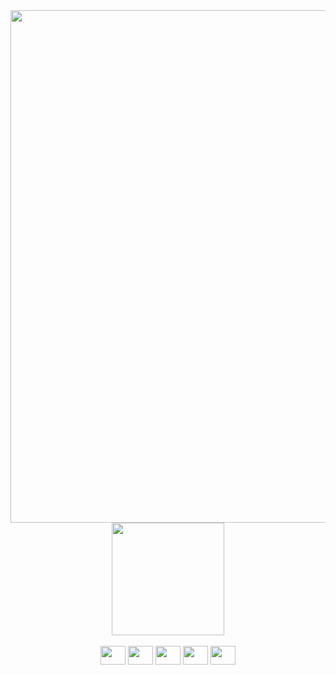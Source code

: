 
<div align="center" margin="50">
  <a href="https://github.com/mrayronmatos001">
    <img width="820" src="https://i.imgur.com/XNHSjaJ.png">
    <img height="180em" src="https://github-readme-stats.vercel.app/api/top-langs/?username=mrayronmatos001&layout=compact&theme=dark&lang_count=16"/>
  </a>
</div>
<br/>
<div align="center">
  <img height="30" width="40" src="https://cdn.jsdelivr.net/gh/devicons/devicon/icons/html5/html5-original.svg"/>
  <img height="30" width="40" src="https://cdn.jsdelivr.net/gh/devicons/devicon/icons/css3/css3-original.svg"/>
  <img height="30" width="40" src="https://cdn.jsdelivr.net/gh/devicons/devicon/icons/javascript/javascript-original.svg"/>
  <img height="30" width="40" src="https://cdn.jsdelivr.net/gh/devicons/devicon/icons/cplusplus/cplusplus-original.svg"/>
  <img height="30" width="40" src="https://cdn.jsdelivr.net/gh/devicons/devicon@latest/icons/linux/linux-original.svg" />          
</div>
<br/>
